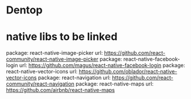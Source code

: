 # Dentop

# native libs to be linked
package: react-native-image-picker      url: https://github.com/react-community/react-native-image-picker
package: react-native-facebook-login    url: https://github.com/magus/react-native-facebook-login
package: react-native-vector-icons      url: https://github.com/oblador/react-native-vector-icons
package: react-navigation               url: https://github.com/react-community/react-navigation
package: react-native-maps              url: https://github.com/airbnb/react-native-maps
